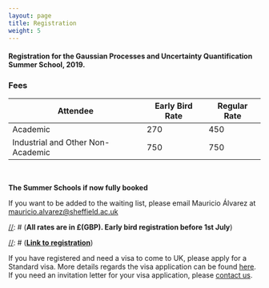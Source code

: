 ```yaml
---
layout: page
title: Registration
weight: 5
---
```


#### Registration for the Gaussian Processes and Uncertainty Quantification Summer School, 2019.

### Fees

Attendee                          | Early Bird Rate | Regular Rate
----------------------------------|-----------------|--------------
Academic                          |      270        |  450
Industrial and Other Non-Academic |      750        |  750

<br />

**The Summer Schools if now fully booked**

If you want to be added to the waiting list, please email Mauricio Álvarez at <mauricio.alvarez@sheffield.ac.uk>

[//]: # (**All rates are in £(GBP). Early bird registration before 1st July**)

[//]: # (Follow the link below to register. Academics and members of our industrial club can register at the reduced rate. Other registrants need to register at the full cost.)

[//]: # (Registrants to the summer school can attend the workshop free of charge.)

[//]: # ([**Link to registration**](https://onlineshop.shef.ac.uk/conferences-and-events/faculty-of-engineering/computer-science/summer-school-in-gaussian-processes-and-uncertainty-quantification))


If you have registered and need a visa to come to UK, please apply for a Standard visa. More details regards the visa application can be found
[here](https://www.gov.uk/standard-visitor-visa). If you need an
invitation letter for your visa application, please [contact us](mailto:mauricio.alvarez@sheffield.ac.uk).
